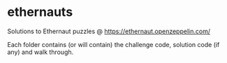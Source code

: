 # ethernauts
Solutions to Ethernaut puzzles @ https://ethernaut.openzeppelin.com/ 

Each folder contains (or will contain) the challenge code, solution code (if any) and walk through.
